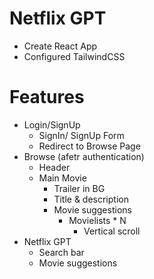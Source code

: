 # Netflix GPT

- Create React App
- Configured TailwindCSS

# Features
- Login/SignUp
    - SignIn/ SignUp Form
    - Redirect to Browse Page
- Browse (afetr authentication)
    - Header
    - Main Movie
        - Trailer in BG
        - Title & description
        - Movie suggestions
            -   Movielists * N
                -   Vertical scroll
- Netflix GPT
    - Search bar
    - Movie suggestions
